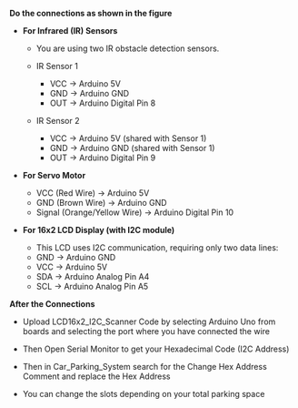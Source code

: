 **Do the connections as shown in the figure**
- **For Infrared (IR) Sensors**
  - You are using two IR obstacle detection sensors.
  - IR Sensor 1
    - VCC → Arduino 5V
    - GND → Arduino GND
    - OUT → Arduino Digital Pin 8

  - IR Sensor 2
    - VCC → Arduino 5V (shared with Sensor 1)
    - GND → Arduino GND (shared with Sensor 1)
    - OUT → Arduino Digital Pin 9

- **For Servo Motor**
  - VCC (Red Wire) → Arduino 5V
  - GND (Brown Wire) → Arduino GND
  - Signal (Orange/Yellow Wire) → Arduino Digital Pin 10

- **For 16x2 LCD Display (with I2C module)**
  - This LCD uses I2C communication, requiring only two data lines:
  - GND → Arduino GND
  - VCC → Arduino 5V
  - SDA → Arduino Analog Pin A4
  - SCL → Arduino Analog Pin A5

**After the Connections**
- Upload LCD16x2_I2C_Scanner Code by selecting Arduino Uno from boards and selecting the port where you have connected the wire
- Then Open Serial Monitor to get your Hexadecimal Code (I2C Address)
- Then in Car_Parking_System search for the Change Hex Address Comment and replace the Hex Address

- You can change the slots depending on your total parking space
